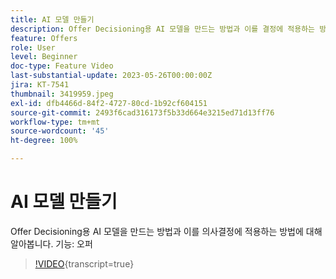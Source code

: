 ```yaml
---
title: AI 모델 만들기
description: Offer Decisioning용 AI 모델을 만드는 방법과 이를 결정에 적용하는 방법에 대해 알아봅니다.
feature: Offers
role: User
level: Beginner
doc-type: Feature Video
last-substantial-update: 2023-05-26T00:00:00Z
jira: KT-7541
thumbnail: 3419959.jpeg
exl-id: dfb4466d-84f2-4727-80cd-1b92cf604151
source-git-commit: 2493f6cad316173f5b33d664e3215ed71d13ff76
workflow-type: tm+mt
source-wordcount: '45'
ht-degree: 100%

---
```


# AI 모델 만들기

Offer Decisioning용 AI 모델을 만드는 방법과 이를 의사결정에 적용하는 방법에 대해 알아봅니다.
기능: 오퍼

>[!VIDEO](https://video.tv.adobe.com/v/3419959/?learn=on){transcript=true}
